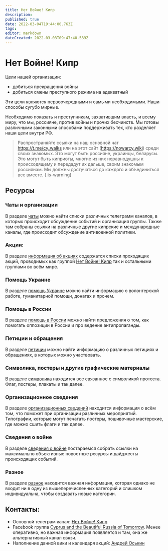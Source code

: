 ```yaml
---
title: Нет Войне! Кипр
description: 
published: true
date: 2022-03-04T19:44:00.763Z
tags: 
editor: markdown
dateCreated: 2022-03-03T09:47:40.539Z
---
```


# Нет Войне! Кипр

Цели нашей организации:

* добиться прекращения войны
* добиться смены преступного режима на адекватный

Эти цели являются первоочередными и самыми необходимыми. Наши способы сугубо мирные.

Необходимо показать и преступникам, захватившим власть, и всему миру, что мы, россияне, против войны и прочих бесчинств.
Мы готовы различными законными способами поддерживать тех, кто разделяет наши цели внутри РФ.

> Распространяйте ссылки на наш основной чат https://t.me/cy_walks или на этот сайт (https://nowarcy.wiki) среди своих знакомых. Это могут быть россияне, украинцы, беларусы. Это могут быть киприоты, многие из них неравнодушны к происходящему и передадут их дальше, своим знакомым россиянам. Мы должны достучаться до каждого и объединиться все вместе.
{.is-warning}


## Ресурсы

### Чаты и организации
В разделе [чаты](/chats) можно найти списки различных телеграмм каналов, в которых происходит обсуждение событий и организация группы. Также там собраны ссылки на различные другие кипрские и международные каналы, где происходит обсуждение антивоенной политики.

### Акции: 
В разделе [информация об акциях](/events) содержатся списки проходящих акций, проводимых как группой [Нет Войне! Кипр](https://t.me/cy_walks/7638) так и остальными группами во всём мире.

### Помощь Украине
В разделе [помощь Украине](/help_ukraine) можно найти информацию о волонтерской работе, гуманитарной помощи, донатах и прочем.

### Помощь в России
В разделе [помощь в России](/help_russia) можно найти предложения о том, как помогать оппозиции в России и про ведение антипропаганды.

### Петиции и обращения
В разделе [петиции](/petitions) можно найти информацию о различных петициях и обращениях, в которых можно участвовать.

### Символика, постеры и другие графические материалы
В разделе [символика](/symbolics) находится все связанное с символикой протеста. Флаг, постеры, плакаты и так далее.

### Организационное сведения

В разделе [организационных сведений](/organizational_info) находится информация о всём том, что поможет при организации различных мероприятий. Типографии, которые могут печатать постеры, пошивочные мастерские, где можно сшить флаги и так далее.

### Сведения о войне
В разделе [сведения о войне](/war) постараемся собрать ссылки на максимально объективные новостные ресурсы и дайджесты происходящих событий.

### Разное
В разделе [разное](/misc) находится важная информация, которая однако не входит ни в одну из вышеперечисленных категорий и слишком индивидуальна, чтобы создавать новые категории.

## Контакты:

* Основной телеграм канал: [Нет Войне! Кипр](https://t.me/cy_walks/7638)
* Facebook группа [Cyprus and the Beautiful Russia of Tomorrow](https://www.facebook.com/groups/cybrt). Менее оперативно, но важная информация появляется и там, она же альтернативный канал связи.
* Наполнение данной вики и календаря акций: [Андрей Оськин](https://t.me/skoffer)